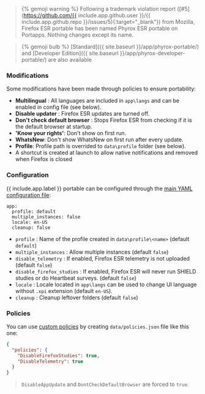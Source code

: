 > {% gemoji warning %} Following a trademark violation report ([#5](https://github.com/{{ include.app.github.user }}/{{ include.app.github.repo }}/issues/5){:target="_blank"}) from Mozilla, Firefox ESR portable has been named Phyrox ESR portable on Portapps. Nothing changes except its name.

> {% gemoji bulb %} [Standard]({{ site.baseurl }}/app/phyrox-portable/) and [Developer Edition]({{ site.baseurl }}/app/phyrox-developer-portable/) are also available

### Modifications

Some modifications have been made through policies to ensure portability:

* **Multilingual** : All languages are included in `app\langs` and can be enabled in config file (see below).
* **Disable updater** : Firefox ESR updates are turned off.
* **Don't check default browser** : Stops Firefox ESR from checking if it is the default browser at startup.
* **'Know your rights'**:  Don't show on first run.
* **WhatsNew**: Don't show WhatsNew on first run after every update.
* **Profile**: Profile path is overrided to `data\profile` folder (see below).
* A shortcut is created at launch to allow native notifications and removed when Firefox is closed

### Configuration

{{ include.app.label }} portable can be configured through the [main YAML configuration file](/doc/configuration/):

<div class="language-yml highlighter-rouge"><div class="highlight"><pre class="highlight"><code>app:
  profile: default
  multiple_instances: false
  locale: en-US
  cleanup: false
</code></pre></div></div>

* `profile` : Name of the profile created in `data\profile\<name>` (default `default`)
* `multiple_instances` : Allow multiple instances (default `false`)
* `disable_telemetry` : If enabled, Firefox ESR telemetry is not uploaded (default `false`)
* `disable_firefox_studies` : If enabled, Firefox ESR will never run SHIELD studies or do Heartbeat surveys. (default `false`)
* `locale` : Locale located in `app\langs` can be used to change UI language without `.xpi` extension (default `en-US`).
* `cleanup` : Cleanup leftover folders (default `false`)

### Policies

You can use [custom policies](https://support.mozilla.org/en-US/kb/customizing-firefox-using-policiesjson) by creating `data/policies.json` file like this one:

```json
{
  "policies": {
    "DisableFirefoxStudies": true,
    "DisableTelemetry": true
  }
}
```

> `DisableAppUpdate` and `DontCheckDefaultBrowser` are forced to `true`.
